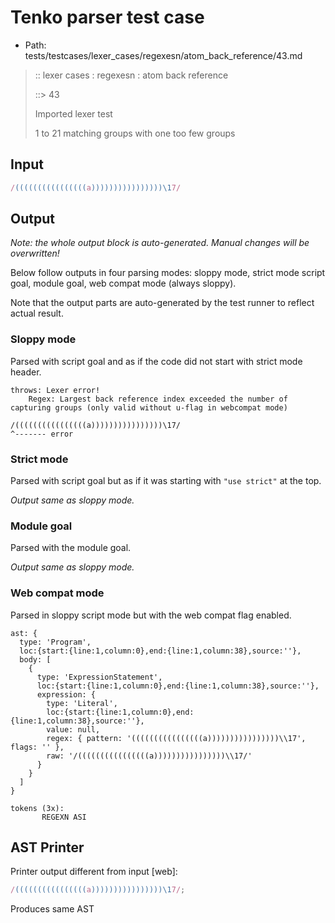 # Tenko parser test case

- Path: tests/testcases/lexer_cases/regexesn/atom_back_reference/43.md

> :: lexer cases : regexesn : atom back reference
>
> ::> 43
>
> Imported lexer test
>
> 1 to 21 matching groups with one too few groups

## Input

`````js
/((((((((((((((((a))))))))))))))))\17/
`````

## Output

_Note: the whole output block is auto-generated. Manual changes will be overwritten!_

Below follow outputs in four parsing modes: sloppy mode, strict mode script goal, module goal, web compat mode (always sloppy).

Note that the output parts are auto-generated by the test runner to reflect actual result.

### Sloppy mode

Parsed with script goal and as if the code did not start with strict mode header.

`````
throws: Lexer error!
    Regex: Largest back reference index exceeded the number of capturing groups (only valid without u-flag in webcompat mode)

/((((((((((((((((a))))))))))))))))\17/
^------- error
`````

### Strict mode

Parsed with script goal but as if it was starting with `"use strict"` at the top.

_Output same as sloppy mode._

### Module goal

Parsed with the module goal.

_Output same as sloppy mode._

### Web compat mode

Parsed in sloppy script mode but with the web compat flag enabled.

`````
ast: {
  type: 'Program',
  loc:{start:{line:1,column:0},end:{line:1,column:38},source:''},
  body: [
    {
      type: 'ExpressionStatement',
      loc:{start:{line:1,column:0},end:{line:1,column:38},source:''},
      expression: {
        type: 'Literal',
        loc:{start:{line:1,column:0},end:{line:1,column:38},source:''},
        value: null,
        regex: { pattern: '((((((((((((((((a))))))))))))))))\\17', flags: '' },
        raw: '/((((((((((((((((a))))))))))))))))\\17/'
      }
    }
  ]
}

tokens (3x):
       REGEXN ASI
`````


## AST Printer

Printer output different from input [web]:

````js
/((((((((((((((((a))))))))))))))))\17/;
````

Produces same AST
